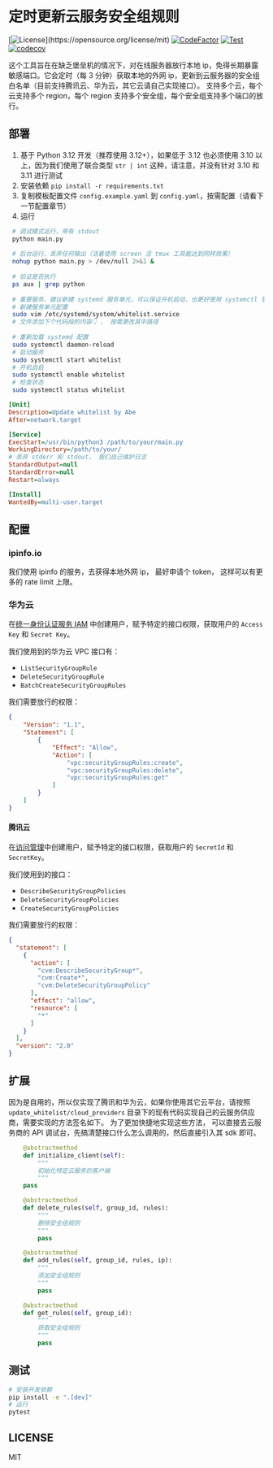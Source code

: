 # 定时更新云服务安全组规则

[![License](https://img.shields.io/github/license/abrahamgreyson/update-whitelist.svg?)](https://opensource.org/license/mit)
[![CodeFactor](https://www.codefactor.io/repository/github/abrahamgreyson/update-whitelist/badge)](https://www.codefactor.io/repository/github/abrahamgreyson/update-whitelist)
[![Test](https://github.com/abrahamgreyson/whitelist_updater/actions/workflows/test.yml/badge.svg)](https://github.com/abrahamgreyson/whitelist_updater/actions/workflows/test.yml)
[![codecov](https://codecov.io/gh/abrahamgreyson/whitelist_updater/branch/main/graph/badge.svg?token=Fc4MbBmMpZ)](https://codecov.io/gh/abrahamgreyson/whitelist_updater)

这个工具旨在在缺乏堡垒机的情况下，对在线服务器放行本地 ip，免得长期暴露敏感端口。它会定时（每 3 分钟）获取本地的外网 ip，更新到云服务器的安全组白名单（目前支持腾讯云、华为云，其它云请自己实现接口）。
支持多个云，每个云支持多个 region，每个 region 支持多个安全组，每个安全组支持多个端口的放行。

## 部署

1. 基于 Python 3.12 开发（推荐使用 3.12+），如果低于 3.12 也必须使用 3.10 以上，因为我们使用了联合类型 `str | int` 这种，请注意，并没有针对 3.10 和  3.11 进行测试
2. 安装依赖 `pip install -r requirements.txt`
3. 复制模板配置文件 `config.example.yaml` 到 `config.yaml`，按需配置（请看下一节配置章节）
4. 运行

  ```bash
   # 调试模式运行，带有 stdout
   python main.py
   
   # 后台运行、丢弃任何输出（活着使用 screen 活 tmux 工具能达到同样效果）
   nohup python main.py > /dev/null 2>&1 &
      
   # 验证是否执行
   ps aux | grep python
   
   # 重要服务，建议新建 systemd 服务单元，可以保证开机启动，也更好使用 systemctl 管理
   # 新建服务单元配置
   sudo vim /etc/systemd/system/whitelist.service
   # 文件添加下个代码段的内容👇 ， 按需更改其中路径
   
   # 重新加载 systemd 配置
   sudo systemctl daemon-reload
   # 启动服务
   sudo systemctl start whitelist
   # 开机自启
   sudo systemctl enable whitelist
   # 检查状态 
   sudo systemctl status whitelist
   ```

   ```ini
   [Unit]
   Description=Update whitelist by Abe
   After=network.target

   [Service]
   ExecStart=/usr/bin/python3 /path/to/your/main.py
   WorkingDirectory=/path/to/your/
   # 丢弃 stderr 和 stdout， 我们自己维护日志
   StandardOutput=null
   StandardError=null
   Restart=always

   [Install]
   WantedBy=multi-user.target
   ```

## 配置

### ipinfo.io

我们使用 ipinfo 的服务，去获得本地外网 ip， 最好申请个 token， 这样可以有更多的 rate limit 上限。

### 华为云

在[统一身份认证服务 IAM](https://console.huaweicloud.com/iam/?agencyId=c79cb5a07cda49f9bb4c4f7d97d4d506&region=cn-east-3&locale=zh-cn#/iam/users) 中创建用户，赋予特定的接口权限，获取用户的 `Access Key` 和 `Secret Key`。

我们使用到的华为云 VPC 接口有：

- `ListSecurityGroupRule`
- `DeleteSecurityGroupRule`
- `BatchCreateSecurityGroupRules`

我们需要放行的权限：

```json
{
    "Version": "1.1",
    "Statement": [
        {
            "Effect": "Allow",
            "Action": [
                "vpc:securityGroupRules:create",
                "vpc:securityGroupRules:delete",
                "vpc:securityGroupRules:get"
            ]
        }
    ]
}
```

#### 腾讯云

在[访问管理](https://console.cloud.tencent.com/cam/overview)中创建用户，赋予特定的接口权限，获取用户的 `SecretId` 和 `SecretKey`。

我们使用到的接口：

- `DescribeSecurityGroupPolicies`
- `DeleteSecurityGroupPolicies`
- `CreateSecurityGroupPolicies`

我们需要放行的权限：

```json
{
  "statement": [
    {
      "action": [
        "cvm:DescribeSecurityGroup*",
        "cvm:Create*",
        "cvm:DeleteSecurityGroupPolicy"
      ],
      "effect": "allow",
      "resource": [
        "*"
      ]
    }
  ],
  "version": "2.0"
}
```

## 扩展

因为是自用的，所以仅实现了腾讯和华为云，如果你使用其它云平台，请按照 `update_whitelist/cloud_providers` 目录下的现有代码实现自己的云服务供应商，需要实现的方法签名如下。 为了更加快捷地实现这些方法， 可以直接去云服务商的 API 调试台，先搞清楚接口什么怎么调用的，然后直接引入其 sdk 即可。

```python
    @abstractmethod
    def initialize_client(self):
        """
        初始化特定云服务的客户端
        """
    pass

    @abstractmethod
    def delete_rules(self, group_id, rules):
        """
        删除安全组规则
        """
        pass

    @abstractmethod
    def add_rules(self, group_id, rules, ip):
        """
        添加安全组规则
        """
        pass

    @abstractmethod
    def get_rules(self, group_id):
        """
        获取安全组规则
        """
        pass
```
  
## 测试

```bash
# 安装开发依赖
pip install -e ".[dev]"
# 运行
pytest
```

## LICENSE

MIT
